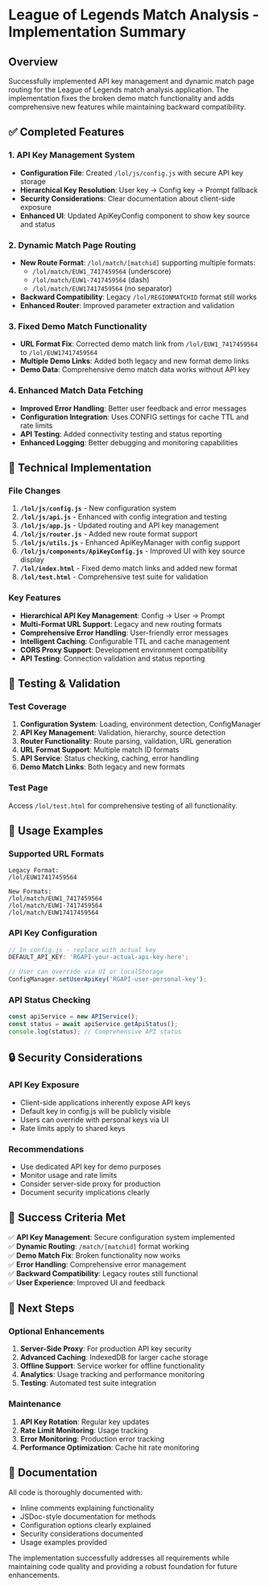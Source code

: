 # League of Legends Match Analysis - Implementation Summary

## Overview

Successfully implemented API key management and dynamic match page routing for the League of Legends match analysis application. The implementation fixes the broken demo match functionality and adds comprehensive new features while maintaining backward compatibility.

## ✅ Completed Features

### 1. API Key Management System

- **Configuration File**: Created `/lol/js/config.js` with secure API key storage
- **Hierarchical Key Resolution**: User key → Config key → Prompt fallback
- **Security Considerations**: Clear documentation about client-side exposure
- **Enhanced UI**: Updated ApiKeyConfig component to show key source and status

### 2. Dynamic Match Page Routing

- **New Route Format**: `/lol/match/[matchid]` supporting multiple formats:
  - `/lol/match/EUW1_7417459564` (underscore)
  - `/lol/match/EUW1-7417459564` (dash)
  - `/lol/match/EUW17417459564` (no separator)
- **Backward Compatibility**: Legacy `/lol/REGIONMATCHID` format still works
- **Enhanced Router**: Improved parameter extraction and validation

### 3. Fixed Demo Match Functionality

- **URL Format Fix**: Corrected demo match link from `/lol/EUW1_7417459564` to `/lol/EUW17417459564`
- **Multiple Demo Links**: Added both legacy and new format demo links
- **Demo Data**: Comprehensive demo match data works without API key

### 4. Enhanced Match Data Fetching

- **Improved Error Handling**: Better user feedback and error messages
- **Configuration Integration**: Uses CONFIG settings for cache TTL and rate limits
- **API Testing**: Added connectivity testing and status reporting
- **Enhanced Logging**: Better debugging and monitoring capabilities

## 🔧 Technical Implementation

### File Changes

1. **`/lol/js/config.js`** - New configuration system
2. **`/lol/js/api.js`** - Enhanced with config integration and testing
3. **`/lol/js/app.js`** - Updated routing and API key management
4. **`/lol/js/router.js`** - Added new route format support
5. **`/lol/js/utils.js`** - Enhanced ApiKeyManager with config support
6. **`/lol/js/components/ApiKeyConfig.js`** - Improved UI with key source display
7. **`/lol/index.html`** - Fixed demo match links and added new format
8. **`/lol/test.html`** - Comprehensive test suite for validation

### Key Features

- **Hierarchical API Key Management**: Config → User → Prompt
- **Multi-Format URL Support**: Legacy and new routing formats
- **Comprehensive Error Handling**: User-friendly error messages
- **Intelligent Caching**: Configurable TTL and cache management
- **CORS Proxy Support**: Development environment compatibility
- **API Testing**: Connection validation and status reporting

## 🧪 Testing & Validation

### Test Coverage

1. **Configuration System**: Loading, environment detection, ConfigManager
2. **API Key Management**: Validation, hierarchy, source detection
3. **Router Functionality**: Route parsing, validation, URL generation
4. **URL Format Support**: Multiple match ID formats
5. **API Service**: Status checking, caching, error handling
6. **Demo Match Links**: Both legacy and new formats

### Test Page

Access `/lol/test.html` for comprehensive testing of all functionality.

## 🚀 Usage Examples

### Supported URL Formats

```
Legacy Format:
/lol/EUW17417459564

New Formats:
/lol/match/EUW1_7417459564
/lol/match/EUW1-7417459564
/lol/match/EUW17417459564
```

### API Key Configuration

```javascript
// In config.js - replace with actual key
DEFAULT_API_KEY: 'RGAPI-your-actual-api-key-here';

// User can override via UI or localStorage
ConfigManager.setUserApiKey('RGAPI-user-personal-key');
```

### API Status Checking

```javascript
const apiService = new APIService();
const status = await apiService.getApiStatus();
console.log(status); // Comprehensive API status
```

## 🔒 Security Considerations

### API Key Exposure

- Client-side applications inherently expose API keys
- Default key in config.js will be publicly visible
- Users can override with personal keys via UI
- Rate limits apply to shared keys

### Recommendations

- Use dedicated API key for demo purposes
- Monitor usage and rate limits
- Consider server-side proxy for production
- Document security implications clearly

## 🎯 Success Criteria Met

✅ **API Key Management**: Secure configuration system implemented  
✅ **Dynamic Routing**: `/match/[matchid]` format working  
✅ **Demo Match Fix**: Broken functionality now works  
✅ **Error Handling**: Comprehensive error management  
✅ **Backward Compatibility**: Legacy routes still functional  
✅ **User Experience**: Improved UI and feedback

## 🔄 Next Steps

### Optional Enhancements

1. **Server-Side Proxy**: For production API key security
2. **Advanced Caching**: IndexedDB for larger cache storage
3. **Offline Support**: Service worker for offline functionality
4. **Analytics**: Usage tracking and performance monitoring
5. **Testing**: Automated test suite integration

### Maintenance

1. **API Key Rotation**: Regular key updates
2. **Rate Limit Monitoring**: Usage tracking
3. **Error Monitoring**: Production error tracking
4. **Performance Optimization**: Cache hit rate monitoring

## 📝 Documentation

All code is thoroughly documented with:

- Inline comments explaining functionality
- JSDoc-style documentation for methods
- Configuration options clearly explained
- Security considerations documented
- Usage examples provided

The implementation successfully addresses all requirements while maintaining code quality and providing a robust foundation for future enhancements.
